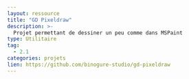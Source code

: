 ```yaml
---
layout: ressource
title: "GD Pixeldraw"
description: >-
  Projet permettant de dessiner un peu comme dans MSPaint
type: Utilitaire
tag:
  - 2.1
categories: projets
lien: https://github.com/binogure-studio/gd-pixeldraw
---
```

